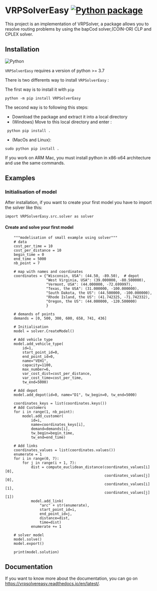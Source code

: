 # VRPSolverEasy [![Python package](https://github.com/inria-UFF/VRPSolverEasy/actions/workflows/python-package.yml/badge.svg)](https://github.com/inria-UFF/VRPSolverEasy/actions/workflows/python-package.yml)

This project is an implementation of VRPSolver, a package allows you to resolve routing problems by using the bapCod solver,(COIN-OR) CLP and CPLEX solver.

## Installation 

![Python](https://upload.wikimedia.org/wikipedia/commons/c/c3/Python-logo-notext.svg)

`VRPSolverEasy` requires a version of python  >= 3.7

There is two differents way to install `VRPSolverEasy` :

The first way is to install it with `pip` 
```
python -m pip install VRPSolverEasy
```
The second way is to following this steps:

- Download the package and extract it into a local directory
- (Windows) Move to this local directory and enter :
```
 python pip install .
```
- (MacOs and Linux):
```
sudo python pip install .
```
If you work on ARM Mac, you must install python in x86-x64 architecture and use the same commands.

## Examples

### Initialisation of model

After installation, if you want to create your first model you have to import the solver like this:
```
import VRPSolverEasy.src.solver as solver
```

#### Create and solve your first model 
```
    """modelisation of small example using solver"""
    # data
    cost_per_time = 10
    cost_per_distance = 10
    begin_time = 0
    end_time = 5000
    nb_point = 7

    # map with names and coordinates
    coordinates = {"Wisconsin, USA": (44.50, -89.50),  # depot
                   "West Virginia, USA": (39.000000, -80.500000),
                   "Vermont, USA": (44.000000, -72.699997),
                   "Texas, the USA": (31.000000, -100.000000),
                   "South Dakota, the US": (44.500000, -100.000000),
                   "Rhode Island, the US": (41.742325, -71.742332),
                   "Oregon, the US": (44.000000, -120.500000)
                   }

    # demands of points
    demands = [0, 500, 300, 600, 658, 741, 436]

    # Initialisation
    model = solver.CreateModel()

    # Add vehicle type
    model.add_vehicle_type(
        id=1,
        start_point_id=0,
        end_point_id=0,
        name="VEH1",
        capacity=1100,
        max_number=6,
        var_cost_dist=cost_per_distance,
        var_cost_time=cost_per_time,
        tw_end=5000)

    # Add depot
    model.add_depot(id=0, name="D1", tw_begin=0, tw_end=5000)

    coordinates_keys = list(coordinates.keys())
    # Add Customers
    for i in range(1, nb_point):
        model.add_customer(
            id=i,
            name=coordinates_keys[i],
            demand=demands[i],
            tw_begin=begin_time,
            tw_end=end_time)

    # Add links
    coordinates_values = list(coordinates.values())
    enumerate = 1
    for i in range(0, 7):
        for j in range(i + 1, 7):
            dist = compute_euclidean_distance(coordinates_values[i][0],
                                              coordinates_values[j][0],
                                              coordinates_values[i][1],
                                              coordinates_values[j][1])
            model.add_link(
                "arc" + str(enumerate),
                start_point_id=i,
                end_point_id=j,
                distance=dist,
                time=dist)
            enumerate += 1

    # solver model
    model.solve()
    model.export()

    print(model.solution)
```
## Documentation

If you want to know more about the documentation, you can go on https://vrpsolvereasy.readthedocs.io/en/latest/. 
